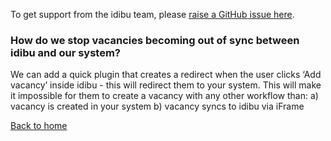 To get support from the idibu team, please [raise a GitHub issue here](https://github.com/oneworldmarket/idibu-v3-api/issues).

### How do we stop vacancies becoming out of sync between idibu and our system?
We can add a quick plugin that creates a redirect when the user clicks ‘Add vacancy’ inside idibu - this will redirect them to your system. This will make it impossible for them to create a vacancy with any other workflow than: 
a) vacancy is created in your system b) vacancy syncs to idibu via iFrame

[Back to home](https://github.com/oneworldmarket/idibu-v3-api/blob/master/stuff/iFrame%20integration/README.md)